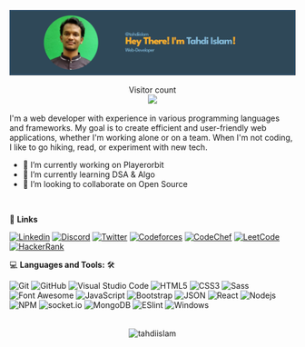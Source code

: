 
<p align="center">
<img src="./image.png" />
</p>
<p align="center"> 
  Visitor count<br>
  <img src="https://profile-counter.glitch.me/tahdiislam/count.svg" />  
</p>
 
I'm a web developer with experience in various programming languages and frameworks. My goal is to create efficient and user-friendly web applications, whether I'm working alone or on a team. When I'm not coding, I like to go hiking, read, or experiment with new tech.
 

- 🔭 I’m currently working on Playerorbit 
- 🌱 I’m currently learning DSA & Algo 
- 👯 I’m looking to collaborate on Open Source
<br>

📧 **Links**<br>

[![Linkedin](https://img.shields.io/badge/LinkedIn-tahdiislam-blue?logo=Linkedin&logoColor=blue&labelColor=black)](https://www.linkedin.com/in/tahdiislam/)
[![Discord](https://img.shields.io/badge/Discord-tahdiislam-blue?logo=discord&logoColor=white)](https://discord.com/users/776133256240300052)
[![Twitter](https://img.shields.io/badge/Twitter-tahdiislam-black?logo=Twitter&logoColor=white)](https://twitter.com/tahdiislam)
[![Codeforces](https://img.shields.io/badge/Codeforces-tahdiislam-blue?logo=Codeforces&logoColor=white)](https://codeforces.com/profile/tahdiislam60)
[![CodeChef](https://img.shields.io/badge/CodeChef-tahdiislam-964B00?logo=CodeChef&logoColor=white)](https://www.codechef.com/users/tahdiislam)
[![LeetCode](https://img.shields.io/badge/LeetCode-tahdiislam-FFA116?logo=LeetCode&logoColor=#d16c06)](https://leetcode.com/tahdiislam/)
[![HackerRank](https://img.shields.io/badge/HackerRank-tahdiislam-brightgreen?logo=HackerRank&logoColor=Green&labelColor=black)](https://www.hackerrank.com/tahdiislam)
<br>

💻 **Languages and Tools:** 🛠️<br>

![Git](https://img.shields.io/badge/-Git-000000?style=flat&logo=git&logoColor=F05032&labelColor=ffffff)
![GitHub](https://img.shields.io/badge/-GitHub-000000?style=flat&logo=github&logoColor=000000&labelColor=ffffff)
![Visual Studio Code](https://img.shields.io/badge/-VSCode-000000?style=flat&logo=visual-studio-code&labelColor=007ACC)
![HTML5](https://img.shields.io/badge/-HTML5-000000?style=flat&logo=html5&logoColor=ffffff&labelColor=E34F26)
![CSS3](https://img.shields.io/badge/-CSS3-000000?style=flat&logo=css3&logoColor=ffffff&labelColor=1572B6) 
![Sass](https://img.shields.io/badge/-Sass-000000?style=flat&logo=sass&logoColor=ffffff&labelColor=%23CC6699)
![Font Awesome](https://img.shields.io/badge/-font%20awesome-000000?style=flat&logo=font-awesome&logoColor=339AF0&labelColor=ffffff)
![JavaScript](https://img.shields.io/badge/-JavaScript-000000?style=flat&logo=javascript)
![Bootstrap](https://img.shields.io/badge/-Bootstrap-000000?style=flat&logo=bootstrap&logoColor=ffffff&labelColor=563D7C)
![JSON](https://img.shields.io/badge/-JSON-000000?style=flat&logo=JSON&logoColor=000000&labelColor=ffffff)
![React](https://img.shields.io/badge/-React-000000?style=flat&logo=react)
![Nodejs](https://img.shields.io/badge/-Nodejs-000000?style=flat&logo=Node.js)
![NPM](https://img.shields.io/badge/-npm-000000?style=flat&logo=npm&labelColor=ffffff)
![socket.io](https://img.shields.io/badge/-Socket.Io-000000?style=flat&logo=socket.io&logoColor=000000&labelColor=ffffff)
![MongoDB](https://img.shields.io/badge/-MongoDB-000000?style=flat&logo=mongodb&labelColor=ffffff)
![ESlint](https://img.shields.io/badge/-ESlint-000000?style=flat&logo=ESlint&labelColor=4B32C3)
![Windows](https://img.shields.io/badge/-Windows-000000?style=flat&logo=windows&logoColor=ffffff&labelColor=0078D6)
</br>
</br>
<p align="center"><img align="center" src="https://github-readme-streak-stats.herokuapp.com?user=tahdiislam&theme=merko&border_radius=5&mode=weekly&card_width=500" alt="tahdiislam" /></p>
